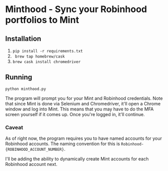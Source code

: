 # Minthood - Sync your Robinhood portfolios to Mint

## Installation

1. `pip install -r requirements.txt`
2. ` brew tap homebrew/cask`
3. `brew cask install chromedriver`

## Running

`python minthood.py`

The program will prompt you for your Mint and Robinhood credentials.
Note that since Mint is done via Selenium and Chromedriver, it'll open a Chrome window and log into Mint.
This means that you may have to do the MFA screen yourself if it comes up. Once you're logged in, it'll continue.

### Caveat

As of right now, the program requires you to have named accounts for your Robinhood accounts.
The naming convention for this is `Robinhood-{ROBINHOOD_ACCOUNT_NUMBER}`.

I'll be adding the ability to dynamically create Mint accounts for each Robinhood account next.
